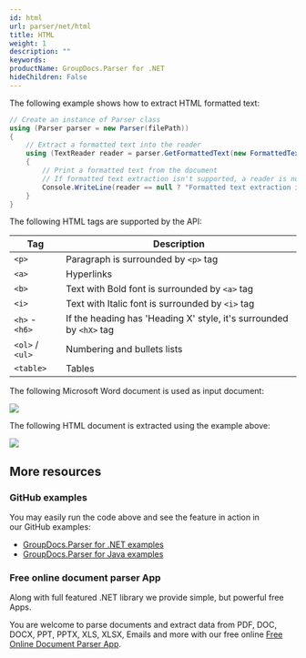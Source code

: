 ```yaml
---
id: html
url: parser/net/html
title: HTML
weight: 1
description: ""
keywords: 
productName: GroupDocs.Parser for .NET
hideChildren: False
---
```

The following example shows how to extract HTML formatted text:

```csharp
// Create an instance of Parser class
using (Parser parser = new Parser(filePath))
{
    // Extract a formatted text into the reader
    using (TextReader reader = parser.GetFormattedText(new FormattedTextOptions(FormattedTextMode.Html)))
    {
        // Print a formatted text from the document
        // If formatted text extraction isn't supported, a reader is null
        Console.WriteLine(reader == null ? "Formatted text extraction isn't suppported" : reader.ReadToEnd());
    }
}
```

The following HTML tags are supported by the API:

| Tag | Description |
| --- | --- |
| `<p>` | Paragraph is surrounded by `<p>` tag |
| `<a>` | Hyperlinks |
| `<b>` | Text with Bold font is surrounded by `<a>` tag |
| `<i>` | Text with Italic font is surrounded by `<i>` tag |
| `<h>` - `<h6>` | If the heading has 'Heading X' style, it's surrounded by `<hX>` tag |
| `<ol>` / `<ul>` | Numbering and bullets lists |
| `<table>` | Tables |

The following Microsoft Word document is used as input document:

![](parser/net/images/html.png)

The following HTML document is extracted using the example above:

![](parser/net/images/html_1.png)

## More resources

### GitHub examples

You may easily run the code above and see the feature in action in our GitHub examples:

*   [GroupDocs.Parser for .NET examples](https://github.com/groupdocs-parser/GroupDocs.Parser-for-.NET)    
*   [GroupDocs.Parser for Java examples](https://github.com/groupdocs-parser/GroupDocs.Parser-for-Java)    

### Free online document parser App

Along with full featured .NET library we provide simple, but powerful free Apps.

You are welcome to parse documents and extract data from PDF, DOC, DOCX, PPT, PPTX, XLS, XLSX, Emails and more with our free online [Free Online Document Parser App](https://products.groupdocs.app/parser).